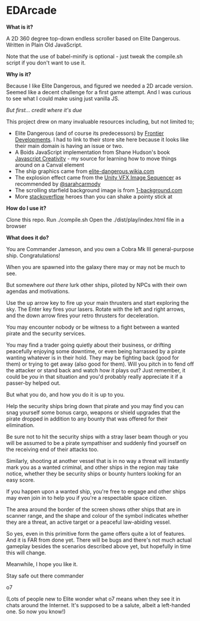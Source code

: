 # EDArcade

**What is it?**

A 2D 360 degree top-down endless scroller based on Elite Dangerous. Written in Plain Old JavaScript. 

Note that the use of babel-minify is optional - just tweak the compile.sh script if you don't want to use it.

**Why is it?**

Because I like Elite Dangerous, and figured we needed a 2D arcade version. Seemed like a decent challenge for a first game attempt. 
And I was curious to see what I could make using just vanilla JS.

*But first... credit where it's due*

This project drew on many invaluable resources including, but not limited to;

* Elite Dangerous (and of course its predecessors) by [Frontier Developments](https://www.frontierstore.net/). I had to link to their store site here because it looks like their main domain is having an issue or two.
* A Boids JavaScript implementation from Shane Hudson's book [Javascript Creativity](https://books.google.co.uk/books?id=Z6ThAwAAQBAJ) - my source for learning how to move things around on a Canval element
* The ship graphics came from [elite-dangerous.wikia.com](http://elite-dangerous.wikia.com/wiki/Ships?file=EJwFwVEOwiAMANC7cABKywpxV_BHj0AYYZjNEqgfxuzuvvczn3GY1eyqfa4AW5tZxmanyki12CpSj5J6mzbLCUk15f0sb52AxOgCk3c-xoDsA2D0SM7RbWGiiAEjPDjfv89mX72a6w_7qyIR._2SoJRAPMgASbMzsNpw66yQhCqo.jpg)
* The explosion effect came from the [Unity VFX Image Sequencer](https://forum.unity3d.com/threads/release-thread-vfx-toolbox-image-sequencer.438465/) as recommended by [@sarahcarmody](https://twitter.com/sarahcarmody)
* The scrolling starfield background image is from [1-background.com](https://1-background.com/stars_1.htm)
* More [stackoverflow](http://stackoverflow.com/) heroes than you can shake a pointy stick at

**How do I use it?**

Clone this repo. 
Run ./compile.sh
Open the ./dist/play/index.html file in a browser

**What does it do?**

You are Commander Jameson, and you own a Cobra Mk III general-purpose ship. Congratulations!

When you are spawned into the galaxy there may or may not be much to see. 

But somewhere _out there_ lurk other ships, piloted by NPCs with their own agendas and motivations.

Use the up arrow key to fire up your main thrusters and start exploring the sky. The Enter key fires your lasers. Rotate with the left and right arrows, and the down arrow fires your retro thrusters for deceleration.

You may encounter nobody or be witness to a fight between a wanted pirate and the security services.

You may find a trader going quietly about their business, or drifting peacefully enjoying some downtime, or even being harrassed by a pirate wanting whatever is in their hold. They may be fighting back (good for them) or trying to get away (also good for them). Will you pitch in to fend off the attacker or stand back and watch how it plays out? Just remember, it could be _you_ in that situation and you'd probably really appreciate it if a passer-by helped out.

But what you do, and how you do it is up to you. 

Help the security ships bring down that pirate and you may find you can snag yourself some bonus cargo, weapons or shield upgrades that the pirate dropped in addition to any bounty that was offered for their elimination. 

Be sure not to hit the security ships with a stray laser beam though or you will be assumed to be a pirate sympathiser and suddenly find yourself on the receiving end of their attacks too.

Similarly, shooting at another vessel that is in no way a threat will instantly mark you as a wanted criminal, and other ships in the region may take notice, whether they be security ships or bounty hunters looking for an easy score.

If you happen upon a wanted ship, you're free to engage and other ships may even join in to help you if you're a respectable space citizen.

The area around the border of the screen shows other ships that are in scanner range, and the shape and colour of the symbol indicates whether they are a threat, an active target or a peaceful law-abiding vessel.

So yes, even in this primitive form the game offers quite a lot of features. And it is FAR from done yet. There will be bugs and there's not much actual gameplay besides the scenarios described above yet, but hopefully in time this will change.

Meanwhile, I hope you like it.

Stay safe out there commander 

o7

(Lots of people new to Elite wonder what o7 means when they see it in chats around the Internet. It's supposed to be a salute, albeit a left-handed one. So now you know!)
